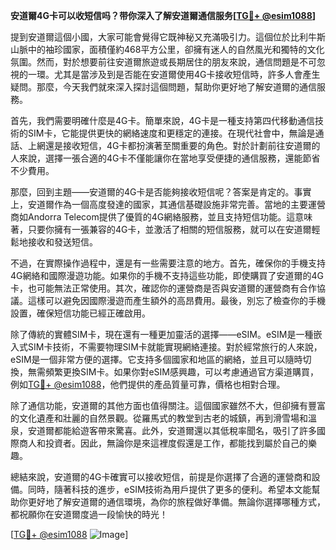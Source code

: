 **安道爾4G卡可以收短信吗？带你深入了解安道爾通信服务[[TG💪+ @esim1088](https://t.me/s/esim1088)]**

提到安道爾這個小國，大家可能會覺得它既神秘又充滿吸引力。這個位於比利牛斯山脈中的袖珍國家，面積僅約468平方公里，卻擁有迷人的自然風光和獨特的文化氛圍。然而，對於想要前往安道爾旅遊或長期居住的朋友來說，通信問題是不可忽視的一環。尤其是當涉及到是否能在安道爾使用4G卡接收短信時，許多人會產生疑問。那麼，今天我們就來深入探討這個問題，幫助你更好地了解安道爾的通信服務。

首先，我們需要明確什麼是4G卡。簡單來說，4G卡是一種支持第四代移動通信技術的SIM卡，它能提供更快的網絡速度和更穩定的連接。在現代社會中，無論是通話、上網還是接收短信，4G卡都扮演著至關重要的角色。對於計劃前往安道爾的人來說，選擇一張合適的4G卡不僅能讓你在當地享受便捷的通信服務，還能節省不少費用。

那麼，回到主題——安道爾的4G卡是否能夠接收短信呢？答案是肯定的。事實上，安道爾作為一個高度發達的國家，其通信基礎設施非常完善。當地的主要運營商如Andorra Telecom提供了優質的4G網絡服務，並且支持短信功能。這意味著，只要你擁有一張兼容的4G卡，並激活了相關的短信服務，就可以在安道爾輕鬆地接收和發送短信。

不過，在實際操作過程中，還是有一些需要注意的地方。首先，確保你的手機支持4G網絡和國際漫遊功能。如果你的手機不支持這些功能，即使購買了安道爾的4G卡，也可能無法正常使用。其次，確認你的運營商是否與安道爾的運營商有合作協議。這樣可以避免因國際漫遊而產生額外的高昂費用。最後，別忘了檢查你的手機設置，確保短信功能已經正確啟用。

除了傳統的實體SIM卡，現在還有一種更加靈活的選擇——eSIM。eSIM是一種嵌入式SIM卡技術，不需要物理SIM卡就能實現網絡連接。對於經常旅行的人來說，eSIM是一個非常方便的選擇。它支持多個國家和地區的網絡，並且可以隨時切換，無需頻繁更換SIM卡。如果你對eSIM感興趣，可以考慮通過官方渠道購買，例如[TG💪+ @esim1088](https://t.me/s/esim1088)，他們提供的產品質量可靠，價格也相對合理。

除了通信功能，安道爾的其他方面也值得關注。這個國家雖然不大，但卻擁有豐富的文化遺產和壯麗的自然景觀。從羅馬式的教堂到古老的城鎮，再到滑雪場和溫泉，安道爾都能給遊客帶來驚喜。此外，安道爾還以其低稅率聞名，吸引了許多國際商人和投資者。因此，無論你是來這裡度假還是工作，都能找到屬於自己的樂趣。

總結來說，安道爾的4G卡確實可以接收短信，前提是你選擇了合適的運營商和設備。同時，隨著科技的進步，eSIM技術為用戶提供了更多的便利。希望本文能幫助你更好地了解安道爾的通信環境，為你的旅程做好準備。無論你選擇哪種方式，都祝願你在安道爾度過一段愉快的時光！

[[TG💪+ @esim1088](https://t.me/s/esim1088) ![Image](https://i.postimg.cc/4NQfJmqS/Snipaste-2025-05-13-00-14-12.png)]